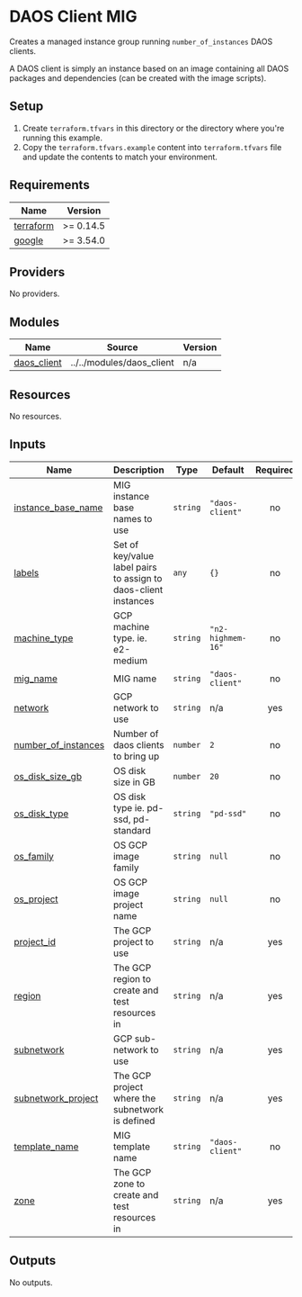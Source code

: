 # DAOS Client MIG

Creates a managed instance group running ```number_of_instances``` DAOS clients.

A DAOS client is simply an instance based on an image containing all DAOS packages and dependencies (can be created with the image scripts).

## Setup

1. Create ```terraform.tfvars``` in this directory or the directory where you're running this example.
2. Copy the ```terraform.tfvars.example``` content into ```terraform.tfvars``` file and update the contents to match your environment.

<!-- BEGINNING OF PRE-COMMIT-TERRAFORM DOCS HOOK -->
## Requirements

| Name | Version |
|------|---------|
| <a name="requirement_terraform"></a> [terraform](#requirement\_terraform) | >= 0.14.5 |
| <a name="requirement_google"></a> [google](#requirement\_google) | >= 3.54.0 |

## Providers

No providers.

## Modules

| Name | Source | Version |
|------|--------|---------|
| <a name="module_daos_client"></a> [daos\_client](#module\_daos\_client) | ../../modules/daos_client | n/a |

## Resources

No resources.

## Inputs

| Name | Description | Type | Default | Required |
|------|-------------|------|---------|:--------:|
| <a name="input_instance_base_name"></a> [instance\_base\_name](#input\_instance\_base\_name) | MIG instance base names to use | `string` | `"daos-client"` | no |
| <a name="input_labels"></a> [labels](#input\_labels) | Set of key/value label pairs to assign to daos-client instances | `any` | `{}` | no |
| <a name="input_machine_type"></a> [machine\_type](#input\_machine\_type) | GCP machine type. ie. e2-medium | `string` | `"n2-highmem-16"` | no |
| <a name="input_mig_name"></a> [mig\_name](#input\_mig\_name) | MIG name | `string` | `"daos-client"` | no |
| <a name="input_network"></a> [network](#input\_network) | GCP network to use | `string` | n/a | yes |
| <a name="input_number_of_instances"></a> [number\_of\_instances](#input\_number\_of\_instances) | Number of daos clients to bring up | `number` | `2` | no |
| <a name="input_os_disk_size_gb"></a> [os\_disk\_size\_gb](#input\_os\_disk\_size\_gb) | OS disk size in GB | `number` | `20` | no |
| <a name="input_os_disk_type"></a> [os\_disk\_type](#input\_os\_disk\_type) | OS disk type ie. pd-ssd, pd-standard | `string` | `"pd-ssd"` | no |
| <a name="input_os_family"></a> [os\_family](#input\_os\_family) | OS GCP image family | `string` | `null` | no |
| <a name="input_os_project"></a> [os\_project](#input\_os\_project) | OS GCP image project name | `string` | `null` | no |
| <a name="input_project_id"></a> [project\_id](#input\_project\_id) | The GCP project to use | `string` | n/a | yes |
| <a name="input_region"></a> [region](#input\_region) | The GCP region to create and test resources in | `string` | n/a | yes |
| <a name="input_subnetwork"></a> [subnetwork](#input\_subnetwork) | GCP sub-network to use | `string` | n/a | yes |
| <a name="input_subnetwork_project"></a> [subnetwork\_project](#input\_subnetwork\_project) | The GCP project where the subnetwork is defined | `string` | n/a | yes |
| <a name="input_template_name"></a> [template\_name](#input\_template\_name) | MIG template name | `string` | `"daos-client"` | no |
| <a name="input_zone"></a> [zone](#input\_zone) | The GCP zone to create and test resources in | `string` | n/a | yes |

## Outputs

No outputs.
<!-- END OF PRE-COMMIT-TERRAFORM DOCS HOOK -->